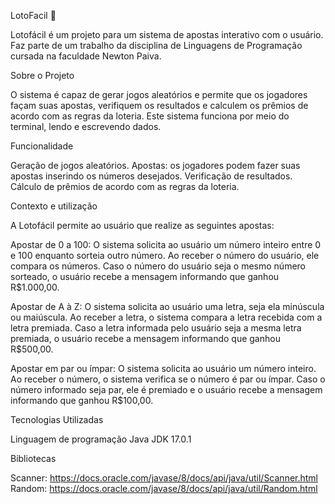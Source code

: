 LotoFacil 🎰

Lotofácil é um projeto para um sistema de apostas interativo com o usuário. Faz parte de um trabalho da disciplina de Linguagens de Programação cursada na faculdade Newton Paiva.

Sobre o Projeto

O sistema é capaz de gerar jogos aleatórios e permite que os jogadores façam suas apostas, verifiquem os resultados e calculem os prêmios de acordo com as regras da loteria. Este sistema funciona por meio do terminal, lendo e escrevendo dados.

Funcionalidade

Geração de jogos aleatórios.
Apostas: os jogadores podem fazer suas apostas inserindo os números desejados.
Verificação de resultados.
Cálculo de prêmios de acordo com as regras da loteria.

Contexto e utilização

A Lotofácil permite ao usuário que realize as seguintes apostas:

Apostar de 0 a 100: O sistema solicita ao usuário um número inteiro entre 0 e 100 enquanto sorteia outro número. Ao receber o número do usuário, ele compara os números. Caso o número do usuário seja o mesmo número sorteado, o usuário recebe a mensagem informando que ganhou R$1.000,00.

Apostar de A à Z: O sistema solicita ao usuário uma letra, seja ela minúscula ou maiúscula. Ao receber a letra, o sistema compara a letra recebida com a letra premiada. Caso a letra informada pelo usuário seja a mesma letra premiada, o usuário recebe a mensagem informando que ganhou R$500,00.

Apostar em par ou ímpar: O sistema solicita ao usuário um número inteiro. Ao receber o número, o sistema verifica se o número é par ou ímpar. Caso o número informado seja par, ele é premiado e o usuário recebe a mensagem informando que ganhou R$100,00.

Tecnologias Utilizadas

Linguagem de programação Java
JDK 17.0.1

Bibliotecas

Scanner: https://docs.oracle.com/javase/8/docs/api/java/util/Scanner.html
Random: https://docs.oracle.com/javase/8/docs/api/java/util/Random.html